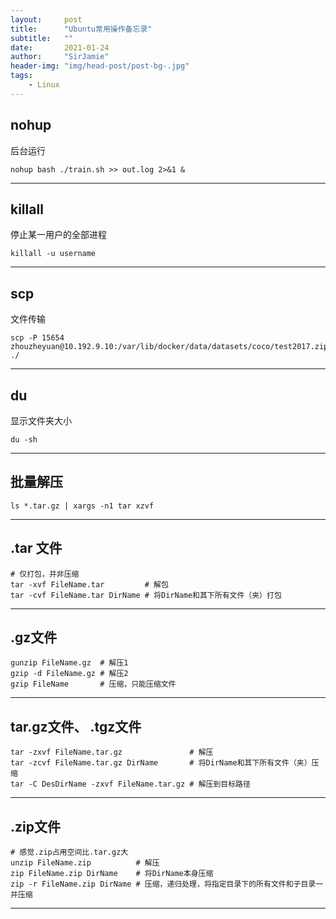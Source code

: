 ```yaml
---
layout:     post
title:      "Ubuntu常用操作备忘录"
subtitle:   ""
date:       2021-01-24
author:     "SirJamie"
header-img: "img/head-post/post-bg-.jpg"
tags:
    - Linux
---
```



## nohup
后台运行
```
nohup bash ./train.sh >> out.log 2>&1 &
```
---


## killall
停止某一用户的全部进程
```
killall -u username
```
---


## scp
文件传输
```
scp -P 15654 zhouzheyuan@10.192.9.10:/var/lib/docker/data/datasets/coco/test2017.zip ./
```
---


## du
显示文件夹大小
```
du -sh
```
---

## 批量解压
```
ls *.tar.gz | xargs -n1 tar xzvf
```

---

## .tar 文件
```
# 仅打包，并非压缩
tar -xvf FileName.tar         # 解包
tar -cvf FileName.tar DirName # 将DirName和其下所有文件（夹）打包
```
---

## .gz文件
```
gunzip FileName.gz  # 解压1
gzip -d FileName.gz # 解压2
gzip FileName       # 压缩，只能压缩文件
```
---

## tar.gz文件、 .tgz文件
```
tar -zxvf FileName.tar.gz               # 解压
tar -zcvf FileName.tar.gz DirName       # 将DirName和其下所有文件（夹）压缩
tar -C DesDirName -zxvf FileName.tar.gz # 解压到目标路径
```
---

## .zip文件
```
# 感觉.zip占用空间比.tar.gz大
unzip FileName.zip          # 解压
zip FileName.zip DirName    # 将DirName本身压缩
zip -r FileName.zip DirName # 压缩，递归处理，将指定目录下的所有文件和子目录一并压缩
```
---